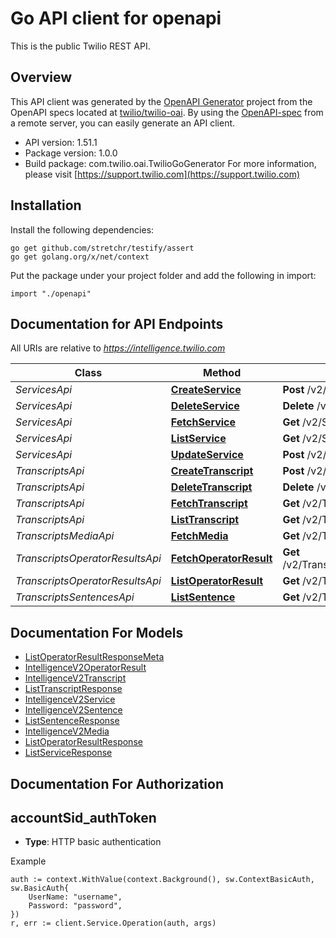 # Go API client for openapi

This is the public Twilio REST API.

## Overview
This API client was generated by the [OpenAPI Generator](https://openapi-generator.tech) project from the OpenAPI specs located at [twilio/twilio-oai](https://github.com/twilio/twilio-oai/tree/main/spec).  By using the [OpenAPI-spec](https://www.openapis.org/) from a remote server, you can easily generate an API client.

- API version: 1.51.1
- Package version: 1.0.0
- Build package: com.twilio.oai.TwilioGoGenerator
For more information, please visit [https://support.twilio.com](https://support.twilio.com)

## Installation

Install the following dependencies:

```shell
go get github.com/stretchr/testify/assert
go get golang.org/x/net/context
```

Put the package under your project folder and add the following in import:

```golang
import "./openapi"
```

## Documentation for API Endpoints

All URIs are relative to *https://intelligence.twilio.com*

Class | Method | HTTP request | Description
------------ | ------------- | ------------- | -------------
*ServicesApi* | [**CreateService**](docs/ServicesApi.md#createservice) | **Post** /v2/Services | 
*ServicesApi* | [**DeleteService**](docs/ServicesApi.md#deleteservice) | **Delete** /v2/Services/{Sid} | 
*ServicesApi* | [**FetchService**](docs/ServicesApi.md#fetchservice) | **Get** /v2/Services/{Sid} | 
*ServicesApi* | [**ListService**](docs/ServicesApi.md#listservice) | **Get** /v2/Services | 
*ServicesApi* | [**UpdateService**](docs/ServicesApi.md#updateservice) | **Post** /v2/Services/{Sid} | 
*TranscriptsApi* | [**CreateTranscript**](docs/TranscriptsApi.md#createtranscript) | **Post** /v2/Transcripts | 
*TranscriptsApi* | [**DeleteTranscript**](docs/TranscriptsApi.md#deletetranscript) | **Delete** /v2/Transcripts/{Sid} | 
*TranscriptsApi* | [**FetchTranscript**](docs/TranscriptsApi.md#fetchtranscript) | **Get** /v2/Transcripts/{Sid} | 
*TranscriptsApi* | [**ListTranscript**](docs/TranscriptsApi.md#listtranscript) | **Get** /v2/Transcripts | 
*TranscriptsMediaApi* | [**FetchMedia**](docs/TranscriptsMediaApi.md#fetchmedia) | **Get** /v2/Transcripts/{Sid}/Media | 
*TranscriptsOperatorResultsApi* | [**FetchOperatorResult**](docs/TranscriptsOperatorResultsApi.md#fetchoperatorresult) | **Get** /v2/Transcripts/{TranscriptSid}/OperatorResults/{OperatorSid} | 
*TranscriptsOperatorResultsApi* | [**ListOperatorResult**](docs/TranscriptsOperatorResultsApi.md#listoperatorresult) | **Get** /v2/Transcripts/{TranscriptSid}/OperatorResults | 
*TranscriptsSentencesApi* | [**ListSentence**](docs/TranscriptsSentencesApi.md#listsentence) | **Get** /v2/Transcripts/{TranscriptSid}/Sentences | 


## Documentation For Models

 - [ListOperatorResultResponseMeta](docs/ListOperatorResultResponseMeta.md)
 - [IntelligenceV2OperatorResult](docs/IntelligenceV2OperatorResult.md)
 - [IntelligenceV2Transcript](docs/IntelligenceV2Transcript.md)
 - [ListTranscriptResponse](docs/ListTranscriptResponse.md)
 - [IntelligenceV2Service](docs/IntelligenceV2Service.md)
 - [IntelligenceV2Sentence](docs/IntelligenceV2Sentence.md)
 - [ListSentenceResponse](docs/ListSentenceResponse.md)
 - [IntelligenceV2Media](docs/IntelligenceV2Media.md)
 - [ListOperatorResultResponse](docs/ListOperatorResultResponse.md)
 - [ListServiceResponse](docs/ListServiceResponse.md)


## Documentation For Authorization



## accountSid_authToken

- **Type**: HTTP basic authentication

Example

```golang
auth := context.WithValue(context.Background(), sw.ContextBasicAuth, sw.BasicAuth{
    UserName: "username",
    Password: "password",
})
r, err := client.Service.Operation(auth, args)
```

